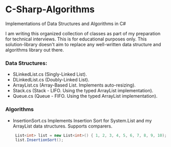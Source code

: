 # C-Sharp-Algorithms
Implementations of Data Structures and Algorithms in C#

I am writing this organized collection of classes as part of my preparation for technical interviews. This is for educational purposes only. This solution-library doesn't aim to replace any well-written data structure and algorithms library out there.


### Data Structures:
* SLinkedList.cs (Singly-Linked List).
* DLinkedList.cs (Doubly-Linked List).
* ArrayList.cs (Array-Based List. Implements auto-resizing).
* Stack.cs (Stack - LIFO. Using the typed ArrayList implementation).
* Queue.cs (Queue - FIFO. Using the typed ArrayList implementation).


### Algorithms
* InsertionSort.cs
  Implements Insertion Sort for System.List and my ArrayList data structures. Supports comparers.
  ```c#
   List<int> list = new List<int>() { 1, 2, 3, 4, 5, 6, 7, 8, 9, 10);
   list.InsertionSort();
   ```
